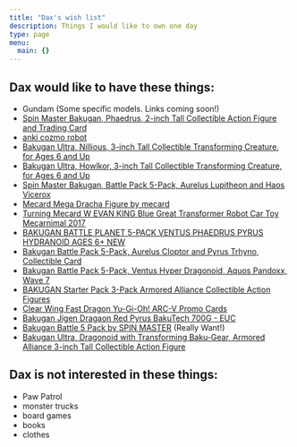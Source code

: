 ```yaml
---
title: "Dax's wish list"
description: Things I would like to own one day
type: page
menu:
  main: {}
---
```


## Dax would like to have these things:
* Gundam (Some specific models. Links coming soon!)
* [Spin Master Bakugan, Phaedrus, 2-inch Tall Collectible Action Figure and Trading Card](https://www.toysrus.ca/en/Bakugan%2C-Phaedrus%2C-2-inch-Tall-Collectible-Action-Figure-and-Trading-Card/84F1D96F.html)
* [anki cozmo robot](https://www.chapters.indigo.ca/en-ca/electronics/anki-cozmo-robot/810559020622-item.html)
* [Bakugan Ultra, Nillious, 3-inch Tall Collectible Transforming Creature, for Ages 6 and Up](https://www.amazon.ca/Bakugan-Nillious-Collectible-Transforming-Creature/dp/B07GTDS9SL/ref=pd_rhf_se_p_img_1?_encoding=UTF8&psc=1&refRID=0HDEJ3Q0WVRH0DJV0844)
* [Bakugan Ultra, Howlkor, 3-inch Tall Collectible Transforming Creature, for Ages 6 and Up ](https://www.amazon.ca/Bakugan-Nillious-Collectible-Transforming-Creature/dp/B07GTGXNYZ/ref=pd_rhf_se_p_img_1?_encoding=UTF8&refRID=H9X7NDD8CF34N71N6105&th=1)
* [Spin Master Bakugan, Battle Pack 5-Pack, Aurelus Lupitheon and Haos Vicerox](https://www.toysrus.ca/en/Bakugan%2C-Battle-Pack-5-Pack%2C-Aurelus-Lupitheon-and-Haos-Vicerox/2FA2C73A.html)
* [Mecard Mega Dracha Figure by mecard](https://www.amazon.ca/Mecard-FWY67-Mega-Dracha-Figure/dp/B07953S2VR/ref=sr_1_4?crid=2ONQW5JF96HG8&keywords=mecard+mega+dragon&qid=1581974778&sprefix=mecard+m%2Caps%2C173&sr=8-4)
* [Turning Mecard W EVAN KING Blue Great Transformer Robot Car Toy Mecarnimal 2017](https://www.ebay.ca/itm/Turning-Mecard-W-EVAN-KING-Blue-Great-Transformer-Robot-Car-Toy-Mecarnimal-2017-/122671364986)
* [BAKUGAN BATTLE PLANET 5-PACK VENTUS PHAEDRUS PYRUS HYDRANOID AGES 6+ NEW](https://www.ebay.ca/i/274203875645?chn=ps&dispItem=1&norover=1&mkevt=1&mkrid=706-89093-2056-0&mkcid=2&itemid=274203875645&targetid=840241329971&device=c&adtype=pla&googleloc=9000916&poi=&campaignid=8168839902&adgroupid=84192245003&rlsatarget=pla-840241329971&abcId=1063836&merchantid=10252592&gclid=EAIaIQobChMIkI7T_sXo5wIVDZ-fCh13cg7WEAkYFyABEgJLJ_D_BwE)
* [Bakugan Battle Pack 5-Pack, Aurelus Cloptor and Pyrus Trhyno, Collectible Card](https://www.ebay.ca/itm/Bakugan-Battle-Pack-5-Pack-Aurelus-Cloptor-and-Pyrus-Trhyno-Collectible-Card/113998261757?_trkparms=aid%3D555018%26algo%3DPL.SIM%26ao%3D2%26asc%3D20160908110712%26meid%3Da38713ce56914811a0a19cca98bf8fe6%26pid%3D100677%26rk%3D3%26rkt%3D30%26mehot%3Dnone%26sd%3D274203875645%26itm%3D113998261757%26pmt%3D1%26noa%3D0%26pg%3D2386202%26algv%3DSimplAMLv5PairwiseWeb&_trksid=p2386202.c100677.m4598)
* [Bakugan Battle Pack 5-Pack, Ventus Hyper Dragonoid, Aquos Pandoxx, Wave 7](https://www.ebay.ca/itm/Bakugan-Battle-Pack-5-Pack-Ventus-Hyper-Dragonoid-Aquos-Pandoxx-Wave-7/114021879894?_trkparms=aid%3D555018%26algo%3DPL.SIM%26ao%3D2%26asc%3D20160908110712%26meid%3Dcadd2cc4989a474c97643f07fcd9e066%26pid%3D100677%26rk%3D2%26rkt%3D30%26mehot%3Dnone%26sd%3D274203875645%26itm%3D114021879894%26pmt%3D1%26noa%3D0%26pg%3D2386202%26algv%3DSimplAMLv5PairwiseWeb&_trksid=p2386202.c100677.m4598)
* [BAKUGAN Starter Pack 3-Pack Armored Alliance Collectible Action Figures](https://www.amazon.co.uk/BAKUGAN-6055886-Alliance-Collectible-Multicolour/dp/B083N1WSZR/ref=sr_1_1?keywords=bakugan+armored+alliance&qid=1580843618&s=kids&sr=1-1)
* [Clear Wing Fast Dragon Yu-Gi-Oh! ARC-V Promo Cards](https://shop.tcgplayer.com/yugioh/yu-gi-oh-arc-v-promo-cards/clear-wing-fast-dragon)
* [Bakugan Jigen Dragaon Red Pyrus BakuTech 700G - EUC](https://www.ebay.ca/i/312725038152?chn=ps&norover=1&mkevt=1&mkrid=706-89093-2056-0&mkcid=2&itemid=312725038152&targetid=884345177219&device=c&mktype=pla&googleloc=9000914&poi=&campaignid=9557028239&mkgroupid=97795562386)
* [Bakugan Battle 5 Pack by SPIN MASTER](https://www.barnesandnoble.com/w/toys-games-bakugan-battle-5-pack/33471263)   (Really Want!)
* [Bakugan Ultra, Dragonoid with Transforming Baku-Gear, Armored Alliance 3-inch Tall Collectible Action Figure ](https://www.u-buy.com.tw/en/search/index/view/product/B07ZS8KRFH/s/bakugan-ultra-dragonoid-with-transforming-baku-gear-armored-alliance-3-inch-tall-collectible-action-figure/store/store)



## Dax is not interested in these things:

* Paw Patrol
* monster trucks
* board games
* books
* clothes
